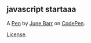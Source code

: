 javascript startaaa
-------------------


A [Pen](https://codepen.io/JHoward3/pen/aYoWjy) by [June Barr](https://codepen.io/JHoward3) on [CodePen](https://codepen.io).

[License](https://codepen.io/JHoward3/pen/aYoWjy/license).